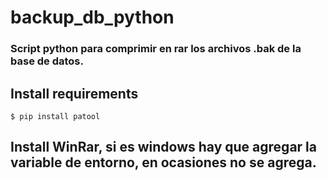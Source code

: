 # backup_db_python

### Script python para comprimir en rar los archivos .bak de la base de datos.

## Install requirements
```
$ pip install patool
```
## Install WinRar, si es windows hay que agregar la variable de entorno, en ocasiones no se agrega.
